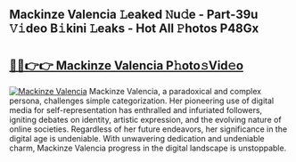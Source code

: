 ## Mackinze Valencia 𝙻eaked 𝙽u𝚍e - Part-39u 𝚅𝚒deo B𝚒kini 𝙻eaks - Hot All 𝙿hotos P48Gx

# <h2><a href="http://ld15u4e.urlbe.top/?page=Mackinze+Valencia">🔗🔗👉👉 Mackinze Valencia P𝚑oto𝚜Vid𝚎o</a></h2>

[![Mackinze Valencia](https://i.imgur.com/eBuTRDB.gif)](http://ld15u4e.urlbe.top/?page=Mackinze+Valencia)
Mackinze Valencia, a paradoxical and complex persona, challenges simple categorization. Her pioneering use of digital media for self-representation has enthralled and infuriated followers, igniting debates on identity, artistic expression, and the evolving nature of online societies. Regardless of her future endeavors, her significance in the digital age is undeniable. With unwavering dedication and undeniable charm, Mackinze Valencia progress in the digital landscape is unstoppable.
